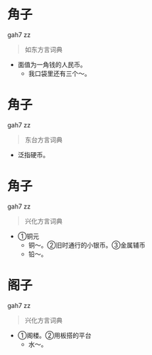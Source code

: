 # 角子
gah7 zz
> 如东方言词典
- 面值为一角钱的人民币。
  - 我口袋里还有三个～。

# 角子
gah7 zz
> 东台方言词典
- 泛指硬币。

# 角子
gah7 zz
> 兴化方言词典
- ①铜元
  - 铜～。②旧时通行的小银币。③金属辅币
  - 铅～。

# 阁子
gah7 zz
> 兴化方言词典
- ①阁楼。②用板搭的平台
  - 水～。

